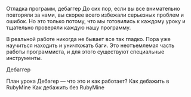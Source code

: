 ﻿Отладка программ, дебаггер
До сих пор, если вы все внимательно повторяли за нами, вы скорее всего избежали серьезных проблем и ошибок. Но это только потому, что мы готовились к каждому уроку и тщательно проверяли каждую нашу программу.

В реальной работе никогда не бывает все так гладко. Пора уже научиться находить и уничтожать баги. Это неотъемлемая часть работы программиста, и для этого существуют специальные инструменты.

Дебаггер

План урока
Дебагер — что это и как работает?
Как дебажить в RubyMine
Как дебажить без RubyMine